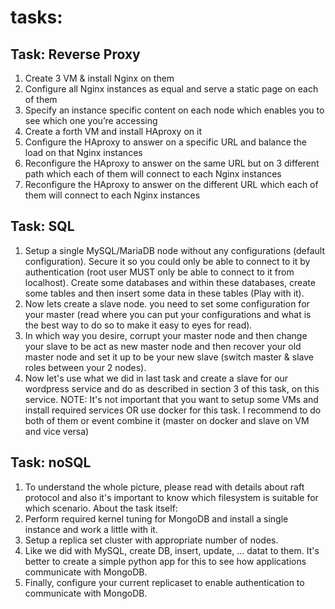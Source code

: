 # tasks:
## Task: Reverse Proxy
1. Create 3 VM & install Nginx on them
2. Configure all Nginx instances as equal and serve a static page on each of them
3. Specify an instance specific content on each node which enables you to see which one you’re accessing
4. Create a forth VM and install HAproxy on it
5. Configure the HAproxy to answer on a specific URL and balance the load on that Nginx instances
6. Reconfigure the HAproxy to answer on the same URL but on 3 different path which each of them will connect to each Nginx instances
7. Reconfigure the HAproxy to answer on the different URL which each of them will connect to each Nginx instances
## Task: SQL
1. Setup a single MySQL/MariaDB node without any configurations (default configuration). Secure it so you could only be able to connect to it by authentication (root user MUST only be able to connect to it from localhost). Create some databases and within these databases, create some tables and then insert some data in these tables (Play with it).
2. Now lets create a slave node. you need to set some configuration for your master (read where you can put your configurations and what is the best way to do so to make it easy to eyes for read).
3. In which way you desire, corrupt your master node and then change your slave to be act as new master node and then recover your old master node and set it up to be your new slave (switch master & slave roles between your 2 nodes).
4. Now let's use what we did in last task and create a slave for our wordpress service and do as described in section 3 of this task, on this service.
NOTE: It's not important that you want to setup some VMs and install required services OR use docker for this task. I recommend to do both of them or event combine it (master on docker and slave on VM and vice versa)
## Task: noSQL
1. To understand the whole picture, please read with details about raft protocol and also it's important to know which filesystem is suitable for which scenario. About the task itself:
2. Perform required kernel tuning for MongoDB and install a single instance and work a little with it.
3. Setup a replica set cluster with appropriate number of nodes.
4. Like we did with MySQL, create DB, insert, update, ... datat to them. It's better to create a simple python app for this to see how applications communicate with MongoDB.
5. Finally, configure your current replicaset to enable authentication to communicate with MongoDB.




